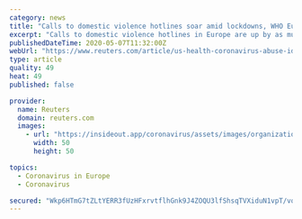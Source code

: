```yaml
---
category: news
title: "Calls to domestic violence hotlines soar amid lockdowns, WHO Europe says"
excerpt: "Calls to domestic violence hotlines in Europe are up by as much as three-fifths as alcohol and drug abuse combine with close confinement in coronavirus lockdowns to fuel abuse of the most vulnerable,"
publishedDateTime: 2020-05-07T11:32:00Z
webUrl: "https://www.reuters.com/article/us-health-coronavirus-abuse-idUSKBN22J1QC"
type: article
quality: 49
heat: 49
published: false

provider:
  name: Reuters
  domain: reuters.com
  images:
    - url: "https://insideout.app/coronavirus/assets/images/organizations/reuters.com-50x50.jpg"
      width: 50
      height: 50

topics:
  - Coronavirus in Europe
  - Coronavirus

secured: "Wkp6HTmG7tZLtYERR3fUzHFxrvtflhGnk9J4ZOQU3lfShsqTVXiduN1vpT/vq14TsI2/5LJQuWlUz2mpWfgchb8g6i/ITVIp+MpwF7weW7mCnRroQfMr1c6wPVBPMV7+N0c6+9lX/QgraPuCpvdO0E0mZuV0ync2KK001F7rU+S/41tipKU6Eb6koQTJnjrsOuelNE8m4DVjqiB2kUCPCcHqCUwRmCOP1vwXR4ohyKbJdzSKxVJzdHOlX4Fs9o2wTcZ7oYfCJCxR9wn8p60xDdUg/gwTgA/I6bE/Z8haJQUAaKCY6L4g7F36fzJgVP/i1Jy67B/zVD4dqABIT0JR/LXbmkq8IUOM4/PLAeZ9zKuDcmi4tIc8//9WvxZsPiXxKouXnOyJP216W6ysjv2eDYa+y5sPh1YTroXZxek4bZqsDeGl+4pBzD6xnaxLr5lj5FDN2aKISEPfVhZoa0WCf5TMM2pPyhEbarIOp0PwpYw=;6Ry3zJxOcgGFUGAZxVLVzA=="
---
```


